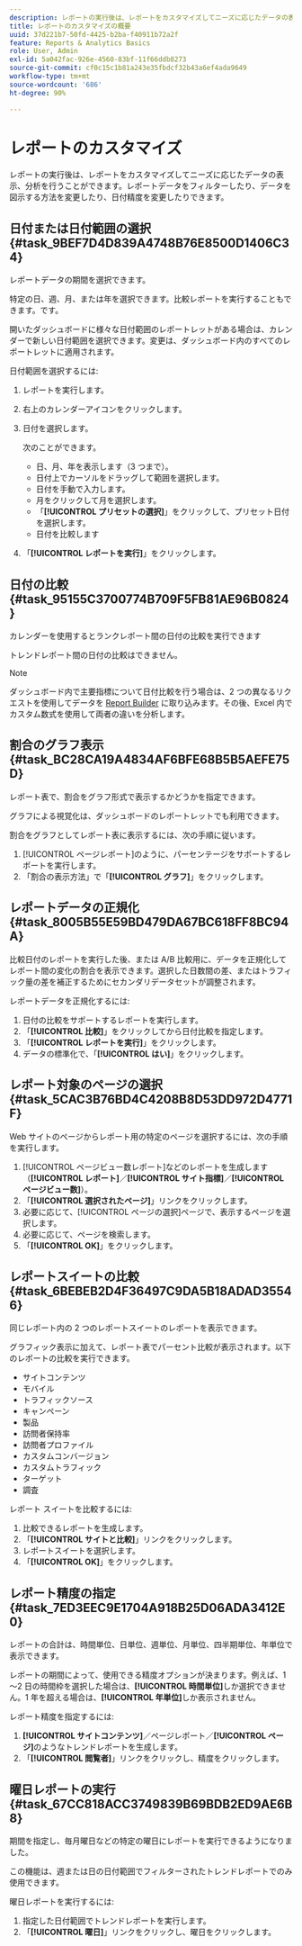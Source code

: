 ```yaml
---
description: レポートの実行後は、レポートをカスタマイズしてニーズに応じたデータの表示、分析を行うことができます。レポートデータをフィルターしたり、データを図示する方法を変更したり、日付精度を変更したりできます。
title: レポートのカスタマイズの概要
uuid: 37d221b7-50fd-4425-b2ba-f40911b72a2f
feature: Reports & Analytics Basics
role: User, Admin
exl-id: 5a042fac-926e-4560-83bf-11f66ddb8273
source-git-commit: cf0c15c1b81a243e35fbdcf32b43a6ef4ada9649
workflow-type: tm+mt
source-wordcount: '686'
ht-degree: 90%

---
```


# レポートのカスタマイズ

レポートの実行後は、レポートをカスタマイズしてニーズに応じたデータの表示、分析を行うことができます。レポートデータをフィルターしたり、データを図示する方法を変更したり、日付精度を変更したりできます。

## 日付または日付範囲の選択 {#task_9BEF7D4D839A4748B76E8500D1406C34}

レポートデータの期間を選択できます。

<!-- 

t_reports_select_date.xml

 -->

特定の日、週、月、または年を選択できます。比較レポートを実行することもできます。です。

開いたダッシュボードに様々な日付範囲のレポートレットがある場合は、カレンダーで新しい日付範囲を選択できます。変更は、ダッシュボード内のすべてのレポートレットに適用されます。

日付範囲を選択するには:

1. レポートを実行します。
1. 右上のカレンダーアイコンをクリックします。
1. 日付を選択します。

   次のことができます。

   * 日、月、年を表示します（3 つまで）。
   * 日付上でカーソルをドラッグして範囲を選択します。
   * 日付を手動で入力します。
   * 月をクリックして月を選択します。
   * 「**[!UICONTROL プリセットの選択]**」をクリックして、プリセット日付を選択します。
   * 日付を比較します

1. 「**[!UICONTROL レポートを実行]**」をクリックします。

## 日付の比較 {#task_95155C3700774B709F5FB81AE96B0824}

カレンダーを使用するとランクレポート間の日付の比較を実行できます

<!-- 

t_reports_comparing_dates.xml

 -->

トレンドレポート間の日付の比較はできません。

>[!NOTE]
>
>ダッシュボード内で主要指標について日付比較を行う場合は、2 つの異なるリクエストを使用してデータを [Report Builder](https://experienceleague.adobe.com/docs/analytics/analyze/report-builder/home.html?lang=ja) に取り込みます。その後、Excel 内でカスタム数式を使用して両者の違いを分析します。

<!-- delete this procedure, but what about this entire "Compare dates" section?

To compare dates between ranked reports in Reports & analytics: 

1. Run a report.
1. Click the calendar at the top right.
1. Click **[!UICONTROL Compare Dates]**.
1. Select the dates you want to use.
1. Click **[!UICONTROL Run Report]**.

-->

## 割合のグラフ表示 {#task_BC28CA19A4834AF6BFE68B5B5AEFE75D}

レポート表で、割合をグラフ形式で表示するかどうかを指定できます。

<!-- 

t_reports_graph_percent.xml

 -->

グラフによる視覚化は、ダッシュボードのレポートレットでも利用できます。

割合をグラフとしてレポート表に表示するには、次の手順に従います。

1.  [!UICONTROL ページレポート]のように、パーセンテージをサポートするレポートを実行します。
1.  「割合の表示方法」で「**[!UICONTROL グラフ]**」をクリックします。 

## レポートデータの正規化 {#task_8005B55E59BD479DA67BC618FF8BC94A}

<!-- 

t_reports_normalize.xml

 -->

比較日付のレポートを実行した後、または A/B 比較用に、データを正規化してレポート間の変化の割合を表示できます。選択した日数間の差、またはトラフィック量の差を補正するためにセカンダリデータセットが調整されます。

レポートデータを正規化するには:

1.  日付の比較をサポートするレポートを実行します。
1. 「**[!UICONTROL 比較]**」をクリックしてから日付比較を指定します。
1. 「**[!UICONTROL レポートを実行]**」をクリックします。
1. データの標準化で、「**[!UICONTROL はい]**」をクリックします。

## レポート対象のページの選択 {#task_5CAC3B76BD4C4208B8D53DD972D4771F}

Web サイトのページからレポート用の特定のページを選択するには、次の手順を実行します。

<!-- 

t_reports_select_page.xml

 -->

1. [!UICONTROL ページビュー数レポート]などのレポートを生成します（**[!UICONTROL レポート]**／**[!UICONTROL サイト指標]**／**[!UICONTROL ページビュー数]**）。
1. 「**[!UICONTROL 選択されたページ]**」リンクをクリックします。
1. 必要に応じて、[!UICONTROL ページの選択]ページで、表示するページを選択します。
1.  必要に応じて、ページを検索します。
1. 「**[!UICONTROL OK]**」をクリックします。

## レポートスイートの比較 {#task_6BEBEB2D4F36497C9DA5B18ADAD35546}

同じレポート内の 2 つのレポートスイートのレポートを表示できます。

<!-- 

t_reports_compare_suites.xml

 -->

グラフィック表示に加えて、レポート表でパーセント比較が表示されます。以下のレポートの比較を実行できます。

* サイトコンテンツ
* モバイル
* トラフィックソース
* キャンペーン
* 製品
* 訪問者保持率
* 訪問者プロファイル
* カスタムコンバージョン
* カスタムトラフィック
* ターゲット
* 調査

レポート スイートを比較するには:

1. 比較できるレポートを生成します。
1. 「**[!UICONTROL サイトと比較]**」リンクをクリックします。
1.  レポートスイートを選択します。
1. 「**[!UICONTROL OK]**」をクリックします。

## レポート精度の指定 {#task_7ED3EEC9E1704A918B25D06ADA3412E0}

レポートの合計は、時間単位、日単位、週単位、月単位、四半期単位、年単位で表示できます。

<!-- 

t_reports_granularity.xml

 -->

レポートの期間によって、使用できる精度オプションが決まります。例えば、1～2 日の時間枠を選択した場合は、**[!UICONTROL 時間単位]**&#x200B;しか選択できません。1 年を超える場合は、**[!UICONTROL 年単位]**&#x200B;しか表示されません。

レポート精度を指定するには:

1.  **[!UICONTROL サイトコンテンツ]**／ページレポート／**[!UICONTROL ページ]**&#x200B;のようなトレンドレポートを生成します。
1.  「**[!UICONTROL 閲覧者]**」リンクをクリックし、精度をクリックします。

## 曜日レポートの実行 {#task_67CC818ACC3749839B69BDB2ED9AE6B8}

期間を指定し、毎月曜日などの特定の曜日にレポートを実行できるようになりました。

<!-- 

t_reports_day_of_week.xml

 -->

この機能は、週または日の日付範囲でフィルターされたトレンドレポートでのみ使用できます。

曜日レポートを実行するには:

1. 指定した日付範囲でトレンドレポートを実行します。
1. 「**[!UICONTROL 曜日]**」リンクをクリックし、曜日をクリックします。
